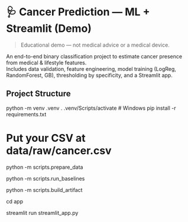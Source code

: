 # 🩺 Cancer Prediction — ML + Streamlit (Demo)

> Educational demo — not medical advice or a medical device.

An end-to-end binary classification project to estimate cancer presence from medical & lifestyle features.  
Includes data validation, feature engineering, model training (LogReg, RandomForest, GB), thresholding by specificity, and a Streamlit app.

## Project Structure

python -m venv .venv
. .venv/Scripts/activate   # Windows
pip install -r requirements.txt

# Put your CSV at data/raw/cancer.csv

python -m scripts.prepare_data

python -m scripts.run_baselines

python -m scripts.build_artifact

cd app

streamlit run streamlit_app.py


